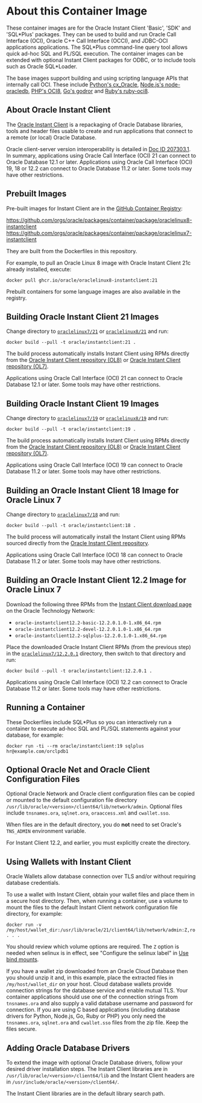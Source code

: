 # About this Container Image

These container images are for the Oracle Instant Client 'Basic', 'SDK' and
'SQL\*Plus' packages.  They can be used to build and run Oracle Call Interface
(OCI), Oracle C++ Call Interface (OCCI), and JDBC-OCI applications applications.
The SQL\*Plus command-line query tool allows quick ad-hoc SQL and PL/SQL
execution.  The container images can be extended with optional Instant Client
packages for ODBC, or to include tools such as Oracle SQL\*Loader.

The base images support building and using scripting language APIs that
internally call OCI.  These include [Python's
cx_Oracle](https://yum.oracle.com/oracle-linux-python.html), [Node.js's
node-oracledb](https://yum.oracle.com/oracle-linux-nodejs.html), [PHP's
OCI8](https://yum.oracle.com/oracle-linux-php.html), [Go's
godror](https://godror.github.io/godror/) and [Ruby's
ruby-oci8](https://www.rubydoc.info/github/kubo/ruby-oci8).

## About Oracle Instant Client

The [Oracle Instant
Client](https://www.oracle.com/database/technologies/instant-client.html) is a
repackaging of Oracle Database libraries, tools and header files usable to
create and run applications that connect to a remote (or local) Oracle Database.

Oracle client-server version interoperability is detailed in [Doc ID
207303.1](https://support.oracle.com/epmos/faces/DocumentDisplay?id=207303.1).
In summary, applications using Oracle Call Interface (OCI) 21 can connect to
Oracle Database 12.1 or later.  Applications using Oracle Call Interface (OCI)
19, 18 or 12.2 can connect to Oracle Database 11.2 or later.  Some tools may
have other restrictions.

## Prebuilt Images

Pre-built images for Instant Client are in the [GitHub Container
Registry](https://github.com/orgs/oracle/packages):

  https://github.com/orgs/oracle/packages/container/package/oraclelinux8-instantclient
  https://github.com/orgs/oracle/packages/container/package/oraclelinux7-instantclient

They are built from the Dockerfiles in this repository.

For example, to pull an Oracle Linux 8 image with Oracle Instant Client 21c
already installed, execute:

```
docker pull ghcr.io/oracle/oraclelinux8-instantclient:21
```

Prebuilt containers for some language images are also available in the
registry.

## Building Oracle Instant Client 21 Images

Change directory to [`oraclelinux7/21`](oraclelinux7/21) or
[`oraclelinux8/21`](oraclelinux8/21) and run:

```
docker build --pull -t oracle/instantclient:21 .
```

The build process automatically installs Instant Client using RPMs directly from
the [Oracle Instant Client repository
(OL8)](https://yum.oracle.com/repo/OracleLinux/OL8/oracle/instantclient21/x86_64/)
or [Oracle Instant Client repository
(OL7)](https://yum.oracle.com/repo/OracleLinux/OL7/oracle/instantclient21/x86_64/).

Applications using Oracle Call Interface (OCI) 21 can connect to Oracle Database
12.1 or later.  Some tools may have other restrictions.

## Building Oracle Instant Client 19 Images

Change directory to [`oraclelinux7/19`](oraclelinux7/19) or
[`oraclelinux8/19`](oraclelinux8/19) and run:

```
docker build --pull -t oracle/instantclient:19 .
```

The build process automatically installs Instant Client using RPMs directly from
the [Oracle Instant Client repository
(OL8)](https://yum.oracle.com/repo/OracleLinux/OL8/oracle/instantclient/x86_64/index.html)
or [Oracle Instant Client repository
(OL7)](https://yum.oracle.com/repo/OracleLinux/OL7/oracle/instantclient/x86_64/index.html).

Applications using Oracle Call Interface (OCI) 19 can connect to
Oracle Database 11.2 or later.  Some tools may have other
restrictions.

## Building an Oracle Instant Client 18 Image for Oracle Linux 7

Change directory to [`oraclelinux7/18`](oraclelinux7/18) and run:

```
docker build --pull -t oracle/instantclient:18 .
```

The build process will automatically install the Instant Client using RPMs
sourced directly from the [Oracle Instant Client
repository](https://yum.oracle.com/repo/OracleLinux/OL7/oracle/instantclient/x86_64/index.html).

Applications using Oracle Call Interface (OCI) 18 can connect to
Oracle Database 11.2 or later.  Some tools may have other
restrictions.

## Building an Oracle Instant Client 12.2 Image for Oracle Linux 7

Download the following three RPMs from the [Instant Client download
page](https://www.oracle.com/database/technologies/instant-client/linux-x86-64-downloads.html)
on the Oracle Technology Network:

- `oracle-instantclient12.2-basic-12.2.0.1.0-1.x86_64.rpm`
- `oracle-instantclient12.2-devel-12.2.0.1.0-1.x86_64.rpm`
- `oracle-instantclient12.2-sqlplus-12.2.0.1.0-1.x86_64.rpm`

Place the downloaded Oracle Instant Client RPMs (from the previous step) in the
[`oraclelinux7/12.2.0.1`](oraclelinux7/12.2.0.1) directory, then switch to that
directory and run:

```
docker build --pull -t oracle/instantclient:12.2.0.1 .
```

Applications using Oracle Call Interface (OCI) 12.2 can connect to
Oracle Database 11.2 or later.  Some tools may have other
restrictions.

## Running a Container

These Dockerfiles include SQL\*Plus so you can interactively run a container to
execute ad-hoc SQL and PL/SQL statements against your database, for example:

```
docker run -ti --rm oracle/instantclient:19 sqlplus hr@example.com/orclpdb1
```

## Optional Oracle Net and Oracle Client Configuration Files

Optional Oracle Network and Oracle client configuration files can be
copied or mounted to the default configuration file directory
`/usr/lib/oracle/<version>/client64/lib/network/admin`.  Optional
files include `tnsnames.ora`, `sqlnet.ora`, `oraaccess.xml` and
`cwallet.sso`.

When files are in the default directory, you do **not** need to set
Oracle's `TNS_ADMIN` environment variable.

For Instant Client 12.2, and earlier, you must explicitly create the
directory.

## Using Wallets with Instant Client

Oracle Wallets allow database connection over TLS and/or without requiring
database credentials.

To use a wallet with Instant Client, obtain your wallet files and place them in
a secure host directory.  Then, when running a container, use a volume to mount
the files to the default Instant Client network configuration file directory,
for example:

```
docker run -v /my/host/wallet_dir:/usr/lib/oracle/21/client64/lib/network/admin:Z,ro . . .
```

You should review which volume options are required.  The `Z` option is needed
when selinux is in effect, see "Configure the selinux label" in [Use bind
mounts](https://docs.docker.com/storage/bind-mounts/).

If you have a wallet zip downloaded from an Oracle Cloud Database then you
should unzip it and, in this example, place the extracted files in
`/my/host/wallet_dir` on your host.  Cloud database wallets provide connection
strings for the database service and enable mutual TLS.  Your container
applications should use one of the connection strings from `tnsnames.ora` and
also supply a valid database username and password for connection.  If you are
using C based applications (including database drivers for Python, Node.js, Go,
Ruby or PHP) you only need the `tnsnames.ora`, `sqlnet.ora` and `cwallet.sso`
files from the zip file.  Keep the files secure.

## Adding Oracle Database Drivers

To extend the image with optional Oracle Database drivers, follow your desired
driver installation steps.  The Instant Client libraries are in
`/usr/lib/oracle/<version>/client64/lib` and the Instant Client headers are in
`/usr/include/oracle/<version>/client64/`.

The Instant Client libraries are in the default library search path.
